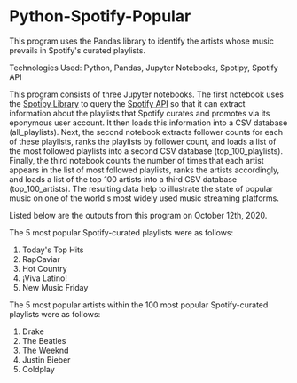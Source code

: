 # Python-Spotify-Popular
This program uses the Pandas library to identify the artists whose music prevails in Spotify's curated playlists.

Technologies Used: Python, Pandas, Jupyter Notebooks, Spotipy, Spotify API

This program consists of three Jupyter notebooks. The first notebook uses the [Spotipy Library](https://spotipy.readthedocs.io/en/2.16.0/) to query the [Spotify API](https://developer.spotify.com/documentation/web-api/reference/) so that it can extract information about the playlists that Spotify curates and promotes via its eponymous user account. It then loads this information into a CSV database (all_playlists). Next, the second notebook extracts follower counts for each of these playlists, ranks the playlists by follower count, and loads a list of the most followed playlists into a second CSV database (top_100_playlists). Finally, the third notebook counts the number of times that each artist appears in the list of most followed playlists, ranks the artists accordingly, and loads a list of the top 100 artists into a third CSV database (top_100_artists). The resulting data help to illustrate the state of popular music on one of the world's most widely used music streaming platforms.

Listed below are the outputs from this program on October 12th, 2020.

The 5 most popular Spotify-curated playlists were as follows:
1. Today's Top Hits
2. RapCaviar
3. Hot Country
4. ¡Viva Latino!
5. New Music Friday

The 5 most popular artists within the 100 most popular Spotify-curated playlists were as follows:
1. Drake
2. The Beatles
3. The Weeknd
4. Justin Bieber
5. Coldplay
